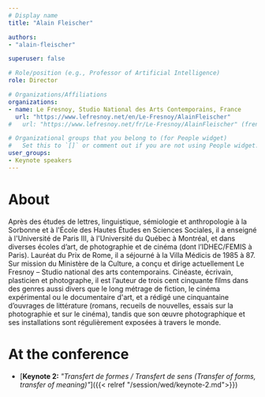 ```yaml
---
# Display name
title: "Alain Fleischer"

authors:
- "alain-fleischer"

superuser: false

# Role/position (e.g., Professor of Artificial Intelligence)
role: Director

# Organizations/Affiliations
organizations:
- name: Le Fresnoy, Studio National des Arts Contemporains, France
  url: "https://www.lefresnoy.net/en/Le-Fresnoy/AlainFleischer"
#   url: "https://www.lefresnoy.net/fr/Le-Fresnoy/AlainFleischer" (french)

# Organizational groups that you belong to (for People widget)
#   Set this to `[]` or comment out if you are not using People widget.
user_groups:
- Keynote speakers
---
```


# About <!-- need English translation -->

Après des études de lettres, linguistique, sémiologie et anthropologie à la Sorbonne et à l'École des Hautes Études en Sciences Sociales, il a enseigné à l'Université de Paris III, à l'Université du Québec à Montréal, et dans diverses écoles d’art, de photographie et de cinéma (dont l’IDHEC/FEMIS à Paris). Lauréat du Prix de Rome, il a séjourné à la Villa Médicis de 1985 à 87. Sur mission du Ministère de la Culture, a conçu et dirige actuellement Le Fresnoy – Studio national des arts contemporains. Cinéaste, écrivain, plasticien et photographe, il est l’auteur de trois cent cinquante films dans des genres aussi divers que le long métrage de fiction, le cinéma expérimental ou le documentaire d'art, et a rédigé une cinquantaine d’ouvrages de littérature (romans, recueils de nouvelles, essais sur la photographie et sur le cinéma), tandis que son œuvre photographique et ses installations sont régulièrement exposées à travers le monde.

# At the conference

- [**Keynote 2:** *"Transfert de formes / Transfert de sens (Transfer of forms, transfer of meaning)"*]({{< relref "/session/wed/keynote-2.md">}})